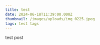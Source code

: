 ```yaml
---
title: test
date: 2024-06-18T11:39:00.000Z
thumbnail: /images/uploads/img_0225.jpeg
tags: test tags
---
```

test post
